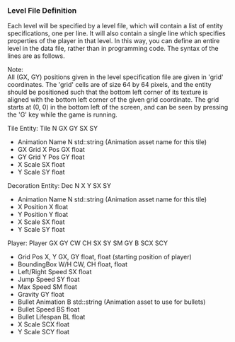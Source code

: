 ### Level File Definition

Each level will be specified by a level file, which will contain 
a list of entity specifications, one per line. It will also contain a single line which 
specifies properties of the player in that level. In this way, you can define an entire level 
in the data file, rather than in programming code. The syntax of the lines are as follows.  

Note:  
    All (GX, GY) positions given in the level specification file are given in 'grid' coordinates. The 'grid' 
    cells are of size 64 by 64 pixels, and the entity should be positioned such that the bottom left corner of its texture is 
    aligned with the bottom left corner of the given grid coordinate. The grid starts at (0, 0) in the bottom 
    left of the screen, and can be seen by pressing the 'G' key while the game is running.  

Tile Entity:
Tile N GX GY SX SY
 - Animation Name    N     std::string (Animation asset name for this tile)
 - GX Grid X Pos     GX    float
 - GY Grid Y Pos     GY    float
 - X Scale           SX    float
 - Y Scale           SY    float

Decoration Entity:
Dec N X Y SX SY
 - Animation Name    N     std::string (Animation asset name for this tile)
 - X Position        X     float
 - Y Position        Y     float
 - X Scale           SX    float
 - Y Scale           SY    float

Player:
Player GX GY CW CH SX SY SM GY B SCX SCY
 - Grid Pos X, Y       GX, GY    float, float (starting position of player)
 - BoundingBox W/H     CW, CH    float, float
 - Left/Right Speed    SX        float
 - Jump Speed          SY        float
 - Max Speed           SM        float
 - Gravity             GY        float
 - Bullet Animation    B         std::string (Animation asset to use for bullets)
 - Bullet Speed        BS        float
 - Bullet Lifespan     BL        float
 - X Scale             SCX       float
 - Y Scale             SCY       float
